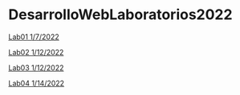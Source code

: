 # DesarrolloWebLaboratorios2022

[Lab01 1/7/2022](https://zjuarez.github.io/DesarrolloWebLaboratorios2022/Lab01/)


[Lab02 1/12/2022](https://zjuarez.github.io/DesarrolloWebLaboratorios2022/Lab02/)


[Lab03 1/12/2022](https://zjuarez.github.io/DesarrolloWebLaboratorios2022/Lab03/)


[Lab04 1/14/2022](https://zjuarez.github.io/DesarrolloWebLaboratorios2022/Lab04/)